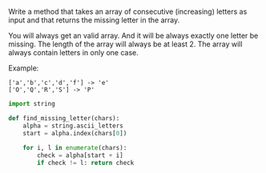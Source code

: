 Write a method that takes an array of consecutive (increasing) letters as input and that returns the missing letter in the array.

You will always get an valid array. And it will be always exactly one letter be missing. The length of the array will always be at least 2.
The array will always contain letters in only one case.

Example:

    ['a','b','c','d','f'] -> 'e'
    ['O','Q','R','S'] -> 'P'
    
```py
import string

def find_missing_letter(chars):
    alpha = string.ascii_letters
    start = alpha.index(chars[0])
    
    for i, l in enumerate(chars):
        check = alpha[start + i]
        if check != l: return check
```
